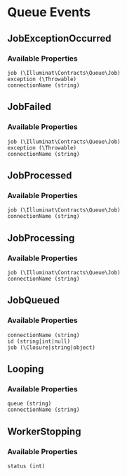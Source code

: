 # Queue Events

## JobExceptionOccurred

### Available Properties

    job (\Illuminat\Contracts\Queue\Job)
    exception (\Throwable)
    connectionName (string)

## JobFailed

### Available Properties

    job (\Illuminat\Contracts\Queue\Job)
    exception (\Throwable)
    connectionName (string)

## JobProcessed

### Available Properties

    job (\Illuminat\Contracts\Queue\Job)
    connectionName (string)

## JobProcessing

### Available Properties

    job (\Illuminat\Contracts\Queue\Job)
    connectionName (string)

## JobQueued

### Available Properties

    connectionName (string)
    id (string|int|null)
    job (\Closure|string|object)

## Looping

### Available Properties

    queue (string)
    connectionName (string)

## WorkerStopping

### Available Properties

    status (int)

